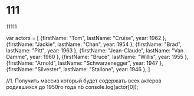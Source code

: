 # 111
11111

var actors = [
    {firstName: "Tom", lastName: "Cruise", year: 1962 },
    {firstName: "Jackie", lastName: "Chan", year: 1954 },
    {firstName: "Brad", lastName: "Pitt", year: 1963 },
    {firstName: "Jean-Claude", lastName: "Van Damme", year: 1960 },
    {firstName: "Bruce", lastName: "Willis", year: 1955 },
    {firstName: "Arnold", lastName: "Schwarzenegger", year: 1947 },
    {firstName: "Silvester", lastName: "Stallone", year: 1946 },
]

//1. Получить массив который будет содержать всех актеров родившихся до 1950го года
nb
console.log(actor[0]);


